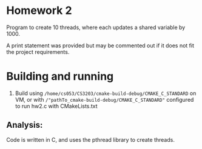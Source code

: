 # Homework 2
Program to create 10 threads, where each updates a shared variable by 1000. 

A print statement was provided but may be commented out if it does not fit the project requirements.

# Building and running 
1) Build using `/home/cs053/CS3203/cmake-build-debug/CMAKE_C_STANDARD` on VM, 
or with `/"pathTo_cmake-build-debug/CMAKE_C_STANDARD"` configured to run hw2.c with CMakeLists.txt

## Analysis: 
Code is written in C, and uses the pthread library to create threads.